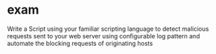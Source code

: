 # exam
Write a Script using your familiar scripting language to detect malicious requests sent to your web server using configurable log pattern and automate the blocking requests of originating hosts
